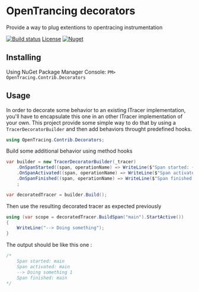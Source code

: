 
# OpenTrancing decorators
Provide a way to plug extentions to opentracing instrumentation

[![Build status](https://ci.appveyor.com/api/projects/status/d8oaqdspi9pw16b0/branch/master?svg=true)](https://ci.appveyor.com/project/JromeRx/csharp-decorators/branch/master)
[License](https://img.shields.io/badge/License-Apache_2.0-44cc11.svg)
[![Nuget](https://img.shields.io/nuget/v/OpenTracing.Contrib.Decorators.svg)](https://www.nuget.org/packages/OpenTracing.Contrib.Decorators/)

## Installing

Using NuGet Package Manager Console: `PM> OpenTracing.Contrib.Decorators`

## Usage

In order to decorate some behavior to an existing ITracer implementation, you'll have to encapsulate this one in an other ITracer implementation of your own. This project provide some simple way to do that by using a `TracerDecoratorBuilder` and then add behaviors throught predefined hooks.


```csharp
using OpenTracing.Contrib.Decorators;
```

Build some additional behavior using method hooks
```csharp
var builder = new TracerDecoratorBuilder(_tracer)
    .OnSpanStarted((span, operationName) => WriteLine($"Span started: {operationName}"))
    .OnSpanActivated((span, operationName) => WriteLine($"Span activated: {operationName}"))
    .OnSpanFinished((span, operationName) => WriteLine($"Span finished: {operationName}"))
    ;

var decoratedTracer = builder.Build();
```

Then use the resulting decorated tracer as expected previously
```csharp 
using (var scope = decoratedTracer.BuildSpan("main").StartActive())
{
    WriteLine("--> Doing something");
}
```

The output should be like this one :
```csharp
/*
    Span started: main
    Span activated: main
    --> Doing something 1
    Span finished: main
*/
```
